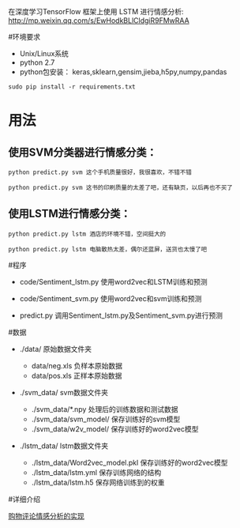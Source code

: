 在深度学习TensorFlow 框架上使用 LSTM 进行情感分析:
http://mp.weixin.qq.com/s/EwHodkBLlCldgiR9FMwRAA

#环境要求
- Unix/Linux系统
- python 2.7
- python包安装： keras,sklearn,gensim,jieba,h5py,numpy,pandas
```
sudo pip install -r requirements.txt
```
# 用法

## 使用SVM分类器进行情感分类：
```
python predict.py svm 这个手机质量很好，我很喜欢，不错不错

```
```
python predict.py svm 这书的印刷质量的太差了吧，还有缺页，以后再也不买了

```

## 使用LSTM进行情感分类：
```
python predict.py lstm 酒店的环境不错，空间挺大的
```
```
python predict.py lstm 电脑散热太差，偶尔还蓝屏，送货也太慢了吧
```
#程序
- code/Sentiment_lstm.py 使用word2vec和LSTM训练和预测

- code/Sentiment_svm.py  使用word2vec和svm训练和预测
- predict.py  调用Sentiment_lstm.py及Sentiment_svm.py进行预测

#数据
- ./data/ 原始数据文件夹
  - data/neg.xls 负样本原始数据
  - data/pos.xls 正样本原始数据

- ./svm_data/ svm数据文件夹
  - ./svm_data/\*.npy 处理后的训练数据和测试数据
  - ./svm_data/svm_model/ 保存训练好的svm模型
  - ./svm_data/w2v_model/ 保存训练好的word2vec模型


- ./lstm_data/ lstm数据文件夹
  - ./lstm_data/Word2vec_model.pkl 保存训练好的word2vec模型
  - ./lstm_data/lstm.yml  保存训练网络的结构
  - ./lstm_data/lstm.h5  保存网络训练到的权重
  
#详细介绍

[购物评论情感分析的实现](http://buptldy.github.io/2016/07/20/2016-07-20-sentiment%20analysis/)
